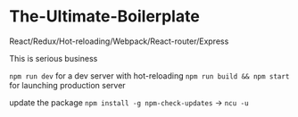 # The-Ultimate-Boilerplate
React/Redux/Hot-reloading/Webpack/React-router/Express

This is serious business

`npm run dev` for a dev server with hot-reloading
`npm run build && npm start` for launching production server

update the package `npm install -g npm-check-updates` -> `ncu -u`
